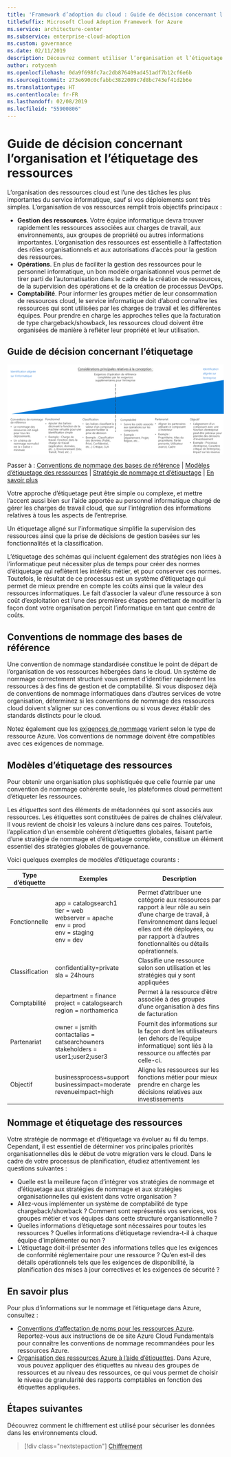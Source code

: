 ```yaml
---
title: 'Framework d’adoption du cloud : Guide de décision concernant l’organisation et l’étiquetage des ressources'
titleSuffix: Microsoft Cloud Adoption Framework for Azure
ms.service: architecture-center
ms.subservice: enterprise-cloud-adoption
ms.custom: governance
ms.date: 02/11/2019
description: Découvrez comment utiliser l’organisation et l’étiquetage des ressources comme un service principal lors des migrations vers Azure.
author: rotycenh
ms.openlocfilehash: 0da9f698fc7ac2db876409ad451adf7b12cf6e6b
ms.sourcegitcommit: 273e690c0cfabbc3822089c7d8bc743ef41d2b6e
ms.translationtype: HT
ms.contentlocale: fr-FR
ms.lasthandoff: 02/08/2019
ms.locfileid: "55900806"
---
```

# <a name="resource-organization-and-tagging-decision-guide"></a>Guide de décision concernant l’organisation et l’étiquetage des ressources

L’organisation des ressources cloud est l’une des tâches les plus importantes du service informatique, sauf si vos déploiements sont très simples. L’organisation de vos ressources remplit trois objectifs principaux :

- **Gestion des ressources**. Votre équipe informatique devra trouver rapidement les ressources associées aux charges de travail, aux environnements, aux groupes de propriété ou autres informations importantes. L’organisation des ressources est essentielle à l’affectation des rôles organisationnels et aux autorisations d’accès pour la gestion des ressources.
- **Opérations**. En plus de faciliter la gestion des ressources pour le personnel informatique, un bon modèle organisationnel vous permet de tirer parti de l’automatisation dans le cadre de la création de ressources, de la supervision des opérations et de la création de processus DevOps.
- **Comptabilité**. Pour informer les groupes métier de leur consommation de ressources cloud, le service informatique doit d’abord connaître les ressources qui sont utilisées par les charges de travail et les différentes équipes. Pour prendre en charge les approches telles que la facturation de type chargeback/showback, les ressources cloud doivent être organisées de manière à refléter leur propriété et leur utilisation.

## <a name="tagging-decision-guide"></a>Guide de décision concernant l’étiquetage

![Options d’étiquetage, de la moins complexe à la plus complexe, dans l’ordre des liens ci-dessous](../../_images/discovery-guides/discovery-guide-tagging.png)

Passer à : [Conventions de nommage des bases de référence](#baseline-naming-conventions) | [Modèles d’étiquetage des ressources](#resource-tagging-patterns) | [Stratégie de nommage et d’étiquetage](#naming-and-tagging-policy) | [En savoir plus](#learn-more)

Votre approche d’étiquetage peut être simple ou complexe, et mettre l’accent aussi bien sur l’aide apportée au personnel informatique chargé de gérer les charges de travail cloud, que sur l’intégration des informations relatives à tous les aspects de l’entreprise.

Un étiquetage aligné sur l’informatique simplifie la supervision des ressources ainsi que la prise de décisions de gestion basées sur les fonctionnalités et la classification.

L’étiquetage des schémas qui incluent également des stratégies non liées à l’informatique peut nécessiter plus de temps pour créer des normes d’étiquetage qui reflètent les intérêts métier, et pour conserver ces normes. Toutefois, le résultat de ce processus est un système d’étiquetage qui permet de mieux prendre en compte les coûts ainsi que la valeur des ressources informatiques. Le fait d’associer la valeur d’une ressource à son coût d’exploitation est l’une des premières étapes permettant de modifier la façon dont votre organisation perçoit l’informatique en tant que centre de coûts.

## <a name="baseline-naming-conventions"></a>Conventions de nommage des bases de référence

Une convention de nommage standardisée constitue le point de départ de l’organisation de vos ressources hébergées dans le cloud. Un système de nommage correctement structuré vous permet d’identifier rapidement les ressources à des fins de gestion et de comptabilité. Si vous disposez déjà de conventions de nommage informatiques dans d’autres services de votre organisation, déterminez si les conventions de nommage des ressources cloud doivent s’aligner sur ces conventions ou si vous devez établir des standards distincts pour le cloud.

Notez également que les [exigences de nommage](../../../best-practices/naming-conventions.md#naming-rules-and-restrictions) varient selon le type de ressource Azure. Vos conventions de nommage doivent être compatibles avec ces exigences de nommage.

## <a name="resource-tagging-patterns"></a>Modèles d’étiquetage des ressources

Pour obtenir une organisation plus sophistiquée que celle fournie par une convention de nommage cohérente seule, les plateformes cloud permettent d’étiqueter les ressources.

Les *étiquettes* sont des éléments de métadonnées qui sont associés aux ressources. Les étiquettes sont constituées de paires de chaînes clé/valeur. Il vous revient de choisir les valeurs à inclure dans ces paires. Toutefois, l’application d’un ensemble cohérent d’étiquettes globales, faisant partie d’une stratégie de nommage et d’étiquetage complète, constitue un élément essentiel des stratégies globales de gouvernance.

Voici quelques exemples de modèles d’étiquetage courants :

<!-- markdownlint-disable MD033 -->

| Type d’étiquette | Exemples | Description |
|-----|-----|-----|
| Fonctionnelle            | app = catalogsearch1 <br/>tier = web <br/>webserver = apache<br/>env = prod <br/>env = staging <br/>env = dev                 | Permet d’attribuer une catégorie aux ressources par rapport à leur rôle au sein d’une charge de travail, à l’environnement dans lequel elles ont été déployées, ou par rapport à d’autres fonctionnalités ou détails opérationnels.                                 |
| Classification        | confidentiality=private<br/>sla = 24hours                                 | Classifie une ressource selon son utilisation et les stratégies qui y sont appliquées                               |
| Comptabilité            | department = finance <br/>project = catalogsearch <br/>region = northamerica | Permet à la ressource d’être associée à des groupes d’une organisation à des fins de facturation |
| Partenariat           | owner = jsmith <br/>contactalias = catsearchowners<br/>stakeholders = user1;user2;user3<br/>                       | Fournit des informations sur la façon dont les utilisateurs (en dehors de l’équipe informatique) sont liés à la ressource ou affectés par celle-ci.                      |
| Objectif               | businessprocess=support<br/>businessimpact=moderate<br/>revenueimpact=high   | Aligne les ressources sur les fonctions métier pour mieux prendre en charge les décisions relatives aux investissements  |

<!-- markdownlint-enable MD033 -->

## <a name="naming-and-tagging-policy"></a>Nommage et étiquetage des ressources

Votre stratégie de nommage et d’étiquetage va évoluer au fil du temps. Cependant, il est essentiel de déterminer vos principales priorités organisationnelles dès le début de votre migration vers le cloud. Dans le cadre de votre processus de planification, étudiez attentivement les questions suivantes :

- Quelle est la meilleure façon d’intégrer vos stratégies de nommage et d’étiquetage aux stratégies de nommage et aux stratégies organisationnelles qui existent dans votre organisation ?
- Allez-vous implémenter un système de comptabilité de type chargeback/showback ? Comment sont représentés vos services, vos groupes métier et vos équipes dans cette structure organisationnelle ?
- Quelles informations d’étiquetage sont nécessaires pour toutes les ressources ? Quelles informations d’étiquetage reviendra-t-il à chaque équipe d’implémenter ou non ?
- L’étiquetage doit-il présenter des informations telles que les exigences de conformité réglementaire pour une ressource ? Qu’en est-il des détails opérationnels tels que les exigences de disponibilité, la planification des mises à jour correctives et les exigences de sécurité ?

## <a name="learn-more"></a>En savoir plus

Pour plus d’informations sur le nommage et l’étiquetage dans Azure, consultez :

- [Conventions d’affectation de noms pour les ressources Azure](../../../best-practices/naming-conventions.md). Reportez-vous aux instructions de ce site Azure Cloud Fundamentals pour connaître les conventions de nommage recommandées pour les ressources Azure.
- [Organisation des ressources Azure à l’aide d’étiquettes](/azure/azure-resource-manager/resource-group-using-tags?toc=/azure/billing/TOC.json). Dans Azure, vous pouvez appliquer des étiquettes au niveau des groupes de ressources et au niveau des ressources, ce qui vous permet de choisir le niveau de granularité des rapports comptables en fonction des étiquettes appliquées.

## <a name="next-steps"></a>Étapes suivantes

Découvrez comment le chiffrement est utilisé pour sécuriser les données dans les environnements cloud.

> [!div class="nextstepaction"]
> [Chiffrement](../encryption/overview.md)
